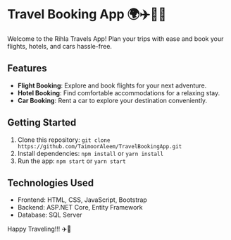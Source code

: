 # Travel Booking App 🌍✈️🏨🚗

Welcome to the Rihla Travels App! Plan your trips with ease and book your flights, hotels, and cars hassle-free.

## Features

- **Flight Booking**: Explore and book flights for your next adventure.
- **Hotel Booking**: Find comfortable accommodations for a relaxing stay.
- **Car Booking**: Rent a car to explore your destination conveniently.

## Getting Started

1. Clone this repository: `git clone https://github.com/TaimoorAleem/TravelBookingApp.git`
2. Install dependencies: `npm install` or `yarn install`
3. Run the app: `npm start` or `yarn start`

## Technologies Used

- Frontend: HTML, CSS, JavaScript, Bootstrap
- Backend: ASP.NET Core, Entity Framework
- Database: SQL Server


Happy Traveling!!! ✈️🌴
